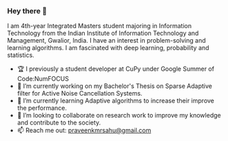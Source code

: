 ### Hey there 👋

I am 4th-year Integrated Masters student majoring in Information Technology from the Indian Institute of Information Technology and Management, Gwalior, India. I have an interest in problem-solving and learning algorithms. I am fascinated with deep learning, probability and statistics.

- 🏆 I previously a student developer at CuPy under Google Summer of Code:NumFOCUS
- 🔭 I’m currently working on my Bachelor's Thesis on Sparse Adaptive filter for Active Noise Cancellation Systems.
- 🌱 I’m currently learning Adaptive algorithms to increase their improve the performance. 
- 👯 I’m looking to collaborate on research work to improve my knowledge and contribute to the society.
- 📫 Reach me out: <praveenkmrsahu@gmail.com> 

